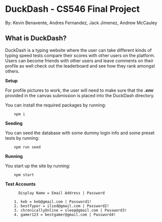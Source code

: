 
# DuckDash - CS546 Final Project

By: Kevin Benavente, Andres Fernandez, Jack Jimenez, Andrew McCauley

## What is DuckDash?
DuckDash is a typing website where the user can take different kinds of typing speed tests compare their scores with other users on the platform. Users can become friends with other users and leave comments on their profile as well check out the leaderboard and see how they rank amongst others.

**Setup**

For profile pictures to work, the user will need to make sure that the ***.env*** provided in the canvas submission is placed into the DuckDash directory.

You can install the required packages by running:

        npm i
    
**Seeding**

You can seed the database with some dummy login info and some preset tests by running:

        npm run seed


**Running**

You start up the site by running:

        npm start


**Test Accounts**

          Display Name = Email Address | Password
          
        1. keb = keb@gmail.com | Password1!
        2. bestTyper = ilied@gmail.com | Password2!
        3. chronicallyOnline = sleep@gmail.com | Password3!
        4. gamer123 = bestgamer@gmail.com | Password4!


